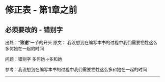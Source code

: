 # 修正表 - 第1章之前

## 必须要改的 - 错别字

出处：“**致谢**”一节的开头
原文： 我没想到在编写本书的过程中我们需要牺牲这么多何她在一起的时间

问题：错别字 多何她->多和她

参考：我没想到在编写本书的过程中我们需要牺牲这么多和她在一起的时间

------
